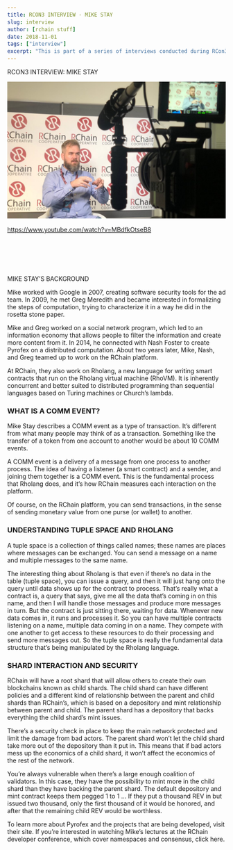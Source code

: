 ```yaml
---
title: RCON3 INTERVIEW - MIKE STAY
slug: interview
author: [rchain stuff]
date: 2018-11-01
tags: ["interview"]
excerpt: "This is part of a series of interviews conducted during RCon3, featuring individuals that have contributed to the RChain ecosystem."
---
```


RCON3 INTERVIEW: MIKE STAY

![interview](./images/image0.jpg)

https://www.youtube.com/watch?v=MBdfkOtseB8

<br/><br/>
<br/><br/>

MIKE STAY’S BACKGROUND

Mike worked with Google in 2007, creating software security tools for the ad team. In 2009, he met Greg Meredith and became interested in formalizing the steps of computation, trying to characterize it in a way he did in the rosetta stone paper.

Mike and Greg worked on a social network program, which led to an information economy that allows people to filter the information and create more content from it. In 2014, he connected with Nash Foster to create Pyrofex on a distributed computation. About two years later, Mike, Nash, and Greg teamed up to work on the RChain platform.

At RChain, they also work on Rholang, a new language for writing smart contracts that run on the Rholang virtual machine (RhoVM). It is inherently concurrent and better suited to distributed programming than sequential languages based on Turing machines or Church’s lambda.

### WHAT IS A COMM EVENT?

Mike Stay describes a COMM event as a type of transaction. It’s different from what many people may think of as a transaction. Something like the transfer of a token from one account to another would be about 10 COMM events.

A COMM event is a delivery of a message from one process to another process. The idea of having a listener (a smart contract) and a sender, and joining them together is a COMM event. This is the fundamental process that Rholang does, and it’s how RChain measures each interaction on the platform.

Of course, on the RChain platform, you can send transactions, in the sense of sending monetary value from one purse (or wallet) to another.

### UNDERSTANDING TUPLE SPACE AND RHOLANG

A tuple space is a collection of things called names; these names are places where messages can be exchanged. You can send a message on a name and multiple messages to the same name.

The interesting thing about Rholang is that even if there’s no data in the table (tuple space), you can issue a query, and then it will just hang onto the query until data shows up for the contract to process. That’s really what a contract is, a query that says, give me all the data that’s coming in on this name, and then I will handle those messages and produce more messages in turn. But the contract is just sitting there, waiting for data. Whenever new data comes in, it runs and processes it. So you can have multiple contracts listening on a name, multiple data coming in on a name. They compete with one another to get access to these resources to do their processing and send more messages out. So the tuple space is really the fundamental data structure that’s being manipulated by the Rholang language.

### SHARD INTERACTION AND SECURITY

RChain will have a root shard that will allow others to create their own blockchains known as child shards. The child shard can have different policies and a different kind of relationship between the parent and child shards than RChain’s, which is based on a depository and mint relationship between parent and child. The parent shard has a depository that backs everything the child shard’s mint issues.

There’s a security check in place to keep the main network protected and limit the damage from bad actors. The parent shard won’t let the child shard take more out of the depository than it put in. This means that if bad actors mess up the economics of a child shard, it won’t affect the economics of the rest of the network.

You’re always vulnerable when there’s a large enough coalition of validators. In this case, they have the possibility to mint more in the child shard than they have backing the parent shard. The default depository and mint contract keeps them pegged 1 to 1 … If they put a thousand REV in but issued two thousand, only the first thousand of it would be honored, and after that the remaining child REV would be worthless.

To learn more about Pyrofex and the projects that are being developed, visit their site. If you’re interested in watching Mike’s lectures at the RChain developer conference, which cover namespaces and consensus, click here.
